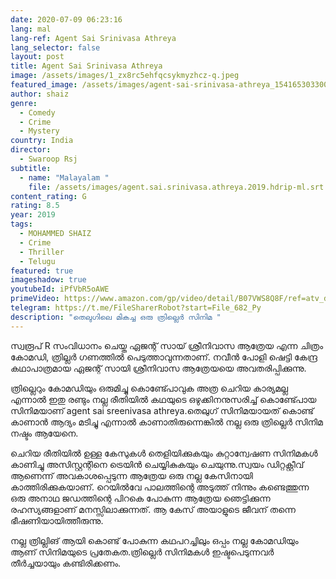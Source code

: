 ```yaml
---
date: 2020-07-09 06:23:16
lang: mal
lang-ref: Agent Sai Srinivasa Athreya
lang_selector: false
layout: post
title: Agent Sai Srinivasa Athreya
image: /assets/images/1_zx8rc5ehfqcsykmyzhcz-q.jpeg
featured_image: /assets/images/agent-sai-srinivasa-athreya_154165303300.jpg
author: shaiz
genre:
  - Comedy
  - Crime
  - Mystery
country: India
director:
  - Swaroop Rsj
subtitle:
  - name: "Malayalam "
    file: /assets/images/agent.sai.srinivasa.athreya.2019.hdrip-ml.srt
content_rating: G
rating: 8.5
year: 2019
tags:
  - MOHAMMED SHAIZ
  - Crime
  - Thriller
  - Telugu
featured: true
imageshadow: true
youtubeId: iPfVbR5oAWE
primeVideo: https://www.amazon.com/gp/video/detail/B07VWS8Q8F/ref=atv_dp_share_cu_r
telegram: https://t.me/FileSharerRobot?start=File_682_Py
description: "തെലുഗിലെ മികച്ച ഒരു ത്രില്ലെർ സിനിമ "
---
```

സ്വരൂപ്‌ R സംവിധാനം ചെയ്ത ഏജന്റ് സായ് ശ്രീനിവാസ ആത്രേയ എന്ന ചിത്രം കോമഡി, ത്രില്ലർ ഗണത്തിൽ പെടുത്താവുന്നതാണ്. നവീൻ പോളി ഷെട്ടി കേന്ദ്ര കഥാപാത്രമായ ഏജന്റ് സായി ശ്രീനിവാസ ആത്രേയയെ അവതരിപ്പിക്കുന്നു.

 ത്രില്ലെറും കോമഡിയും ഒരുമിച്ചു കൊണ്ട്പോവുക അത്ര ചെറിയ കാര്യമല്ല എന്നാൽ ഇതു രണ്ടും നല്ല രീതിയിൽ കഥയുടെ ഒഴുക്കിനനുസരിച്ച് കൊണ്ട്പോയ സിനിമയാണ് agent sai sreenivasa athreya.തെലുഗ് സിനിമയായത് കൊണ്ട് കാണാൻ ആദ്യം മടിച്ചു എന്നാൽ കാണാതിരുന്നെങ്കിൽ നല്ല ഒരു ത്രില്ലെർ സിനിമ നഷ്ടം ആയേനെ.

ചെറിയ രീതിയിൽ ഉള്ള കേസുകൾ തെളിയിക്കുകയും കുറ്റാന്വേഷണ സിനിമകൾ കാണിച്ചു അസിസ്റ്റന്റിനെ ട്രെയിൻ ചെയ്യികുകയും ചെയുന്നു.സ്വയം ഡിറ്റക്റ്റീവ് ആണെന്ന് അവകാശപ്പെടുന്ന ആത്രേയ ഒരു നല്ല കേസിനായി കാത്തിരിക്കുകയാണ്. റെയിൽവേ പാലത്തിന്റെ അടുത്ത് നിന്നും കണ്ടെത്തുന്ന ഒരു അനാഥ ജഡത്തിന്റെ പിറകെ പോകുന്ന ആത്രേയ ഞെട്ടിക്കുന്ന രഹസ്യങ്ങളാണ് മനസ്സിലാക്കുന്നത്. ആ കേസ് അയാളുടെ ജീവന് തന്നെ ഭീഷണിയായിത്തീരുന്നു.

നല്ല ത്രില്ലിങ് ആയി കൊണ്ട് പോകുന്ന കഥപറച്ചിലും ഒപ്പം നല്ല കോമഡിയും ആണ് സിനിമയുടെ പ്രതേകത.ത്രില്ലെർ സിനിമകൾ ഇഷ്ടപെടുന്നവർ തീർച്ചയായും കണ്ടിരിക്കണം.